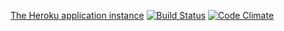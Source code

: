 [The Heroku application instance](http://wadror14-beerapp-sm.herokuapp.com/breweries)
[![Build Status](https://travis-ci.org/smakinen/wadror.png)](https://travis-ci.org/smakinen/wadror)
[![Code Climate](https://codeclimate.com/github/smakinen/wadror.png)](https://codeclimate.com/github/smakinen/wadror)